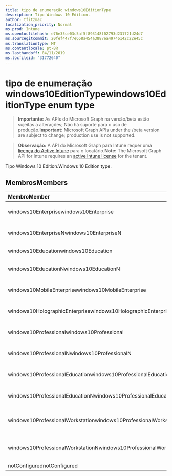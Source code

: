 ```yaml
---
title: tipo de enumeração windows10EditionType
description: Tipo Windows 10 Edition.
author: tfitzmac
localization_priority: Normal
ms.prod: Intune
ms.openlocfilehash: e76e35ce03c5af5f893148f02793d231721d24d7
ms.sourcegitcommit: 20fef447f7e658a454a3887ea49746142c22e45c
ms.translationtype: MT
ms.contentlocale: pt-BR
ms.lasthandoff: 04/11/2019
ms.locfileid: "31772640"
---
```

# <a name="windows10editiontype-enum-type"></a><span data-ttu-id="8b72f-103">tipo de enumeração windows10EditionType</span><span class="sxs-lookup"><span data-stu-id="8b72f-103">windows10EditionType enum type</span></span>

> <span data-ttu-id="8b72f-104">**Importante:** As APIs do Microsoft Graph na versão/beta estão sujeitas a alterações; Não há suporte para o uso de produção.</span><span class="sxs-lookup"><span data-stu-id="8b72f-104">**Important:** Microsoft Graph APIs under the /beta version are subject to change; production use is not supported.</span></span>

> <span data-ttu-id="8b72f-105">**Observação:** A API do Microsoft Graph para Intune requer uma [licença do Active Intune](https://go.microsoft.com/fwlink/?linkid=839381) para o locatário.</span><span class="sxs-lookup"><span data-stu-id="8b72f-105">**Note:** The Microsoft Graph API for Intune requires an [active Intune license](https://go.microsoft.com/fwlink/?linkid=839381) for the tenant.</span></span>

<span data-ttu-id="8b72f-106">Tipo Windows 10 Edition.</span><span class="sxs-lookup"><span data-stu-id="8b72f-106">Windows 10 Edition type.</span></span>

## <a name="members"></a><span data-ttu-id="8b72f-107">Membros</span><span class="sxs-lookup"><span data-stu-id="8b72f-107">Members</span></span>
|<span data-ttu-id="8b72f-108">Membro</span><span class="sxs-lookup"><span data-stu-id="8b72f-108">Member</span></span>|<span data-ttu-id="8b72f-109">Valor</span><span class="sxs-lookup"><span data-stu-id="8b72f-109">Value</span></span>|<span data-ttu-id="8b72f-110">Descrição</span><span class="sxs-lookup"><span data-stu-id="8b72f-110">Description</span></span>|
|:---|:---|:---|
|<span data-ttu-id="8b72f-111">windows10Enterprise</span><span class="sxs-lookup"><span data-stu-id="8b72f-111">windows10Enterprise</span></span>|<span data-ttu-id="8b72f-112">,0</span><span class="sxs-lookup"><span data-stu-id="8b72f-112">0</span></span>|<span data-ttu-id="8b72f-113">Windows 10 Enterprise</span><span class="sxs-lookup"><span data-stu-id="8b72f-113">Windows 10 Enterprise</span></span>|
|<span data-ttu-id="8b72f-114">windows10EnterpriseN</span><span class="sxs-lookup"><span data-stu-id="8b72f-114">windows10EnterpriseN</span></span>|<span data-ttu-id="8b72f-115">1</span><span class="sxs-lookup"><span data-stu-id="8b72f-115">1</span></span>|<span data-ttu-id="8b72f-116">Windows 10 Enterprise</span><span class="sxs-lookup"><span data-stu-id="8b72f-116">Windows 10 EnterpriseN</span></span>|
|<span data-ttu-id="8b72f-117">windows10Education</span><span class="sxs-lookup"><span data-stu-id="8b72f-117">windows10Education</span></span>|<span data-ttu-id="8b72f-118">duas</span><span class="sxs-lookup"><span data-stu-id="8b72f-118">2</span></span>|<span data-ttu-id="8b72f-119">Treinamento do Windows 10</span><span class="sxs-lookup"><span data-stu-id="8b72f-119">Windows 10 Education</span></span>|
|<span data-ttu-id="8b72f-120">windows10EducationN</span><span class="sxs-lookup"><span data-stu-id="8b72f-120">windows10EducationN</span></span>|<span data-ttu-id="8b72f-121">3D</span><span class="sxs-lookup"><span data-stu-id="8b72f-121">3</span></span>|<span data-ttu-id="8b72f-122">Windows 10 Educan</span><span class="sxs-lookup"><span data-stu-id="8b72f-122">Windows 10 EducationN</span></span>|
|<span data-ttu-id="8b72f-123">windows10MobileEnterprise</span><span class="sxs-lookup"><span data-stu-id="8b72f-123">windows10MobileEnterprise</span></span>|<span data-ttu-id="8b72f-124">quatro</span><span class="sxs-lookup"><span data-stu-id="8b72f-124">4</span></span>|<span data-ttu-id="8b72f-125">Windows 10 Mobile Enterprise</span><span class="sxs-lookup"><span data-stu-id="8b72f-125">Windows 10 Mobile Enterprise</span></span>|
|<span data-ttu-id="8b72f-126">windows10HolographicEnterprise</span><span class="sxs-lookup"><span data-stu-id="8b72f-126">windows10HolographicEnterprise</span></span>|<span data-ttu-id="8b72f-127">0,5</span><span class="sxs-lookup"><span data-stu-id="8b72f-127">5</span></span>|<span data-ttu-id="8b72f-128">Windows 10 Holographic Enterprise</span><span class="sxs-lookup"><span data-stu-id="8b72f-128">Windows 10 Holographic Enterprise</span></span>|
|<span data-ttu-id="8b72f-129">windows10Professional</span><span class="sxs-lookup"><span data-stu-id="8b72f-129">windows10Professional</span></span>|<span data-ttu-id="8b72f-130">6</span><span class="sxs-lookup"><span data-stu-id="8b72f-130">6</span></span>|<span data-ttu-id="8b72f-131">Windows 10 Professional</span><span class="sxs-lookup"><span data-stu-id="8b72f-131">Windows 10 Professional</span></span>|
|<span data-ttu-id="8b72f-132">windows10ProfessionalN</span><span class="sxs-lookup"><span data-stu-id="8b72f-132">windows10ProfessionalN</span></span>|<span data-ttu-id="8b72f-133">178</span><span class="sxs-lookup"><span data-stu-id="8b72f-133">7</span></span>|<span data-ttu-id="8b72f-134">Windows 10 Professional</span><span class="sxs-lookup"><span data-stu-id="8b72f-134">Windows 10 ProfessionalN</span></span>|
|<span data-ttu-id="8b72f-135">windows10ProfessionalEducation</span><span class="sxs-lookup"><span data-stu-id="8b72f-135">windows10ProfessionalEducation</span></span>|<span data-ttu-id="8b72f-136">8</span><span class="sxs-lookup"><span data-stu-id="8b72f-136">8</span></span>|<span data-ttu-id="8b72f-137">Windows 10 Professional Education</span><span class="sxs-lookup"><span data-stu-id="8b72f-137">Windows 10 Professional Education</span></span>|
|<span data-ttu-id="8b72f-138">windows10ProfessionalEducationN</span><span class="sxs-lookup"><span data-stu-id="8b72f-138">windows10ProfessionalEducationN</span></span>|<span data-ttu-id="8b72f-139">241</span><span class="sxs-lookup"><span data-stu-id="8b72f-139">9</span></span>|<span data-ttu-id="8b72f-140">Windows 10 Professional Educan</span><span class="sxs-lookup"><span data-stu-id="8b72f-140">Windows 10 Professional EducationN</span></span>|
|<span data-ttu-id="8b72f-141">windows10ProfessionalWorkstation</span><span class="sxs-lookup"><span data-stu-id="8b72f-141">windows10ProfessionalWorkstation</span></span>|<span data-ttu-id="8b72f-142">254</span><span class="sxs-lookup"><span data-stu-id="8b72f-142">10</span></span>|<span data-ttu-id="8b72f-143">Windows 10 Professional para estações de trabalho</span><span class="sxs-lookup"><span data-stu-id="8b72f-143">Windows 10 Professional for Workstations</span></span>|
|<span data-ttu-id="8b72f-144">windows10ProfessionalWorkstationN</span><span class="sxs-lookup"><span data-stu-id="8b72f-144">windows10ProfessionalWorkstationN</span></span>|<span data-ttu-id="8b72f-145">11</span><span class="sxs-lookup"><span data-stu-id="8b72f-145">11</span></span>|<span data-ttu-id="8b72f-146">Windows 10 Professional para estações de trabalho N</span><span class="sxs-lookup"><span data-stu-id="8b72f-146">Windows 10 Professional for Workstations N</span></span>|
|<span data-ttu-id="8b72f-147">notConfigured</span><span class="sxs-lookup"><span data-stu-id="8b72f-147">notConfigured</span></span>|<span data-ttu-id="8b72f-148">3,6</span><span class="sxs-lookup"><span data-stu-id="8b72f-148">12</span></span>|<span data-ttu-id="8b72f-149">NotConfigured</span><span class="sxs-lookup"><span data-stu-id="8b72f-149">NotConfigured</span></span>|





